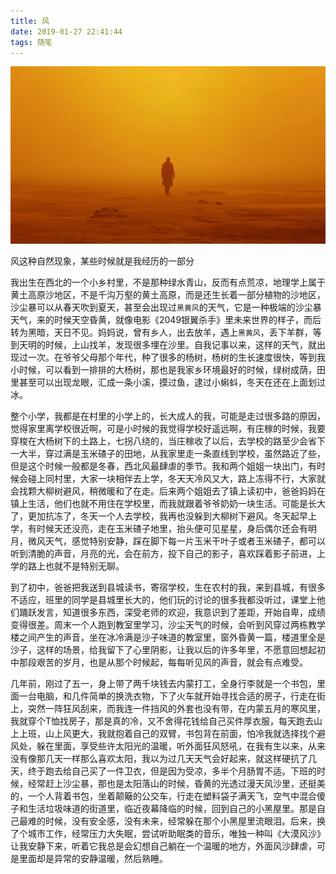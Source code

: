 ```yaml
---
title: 风
date: 2019-01-27 22:41:44
tags: 随笔
---
```

![银翼杀手剧照](../img/2049.jpg)

风这种自然现象，某些时候就是我经历的一部分

我出生在西北的一个小乡村里，不是那种绿水青山，反而有点荒凉，地理学上属于黄土高原沙地区，不是千沟万壑的黄土高原，而是还生长着一部分植物的沙地区，沙尘暴可以从春天吹到夏天，甚至会出现过`黑黄风`的天气，它是一种极端的沙尘暴天气，来的时候天空昏黄，就像电影《2049银翼杀手》里未来世界的样子，而后转为黑暗，天日不见。妈妈说，曾有乡人，出去放羊，遇上`黑黄风`，丢下羊群，等到天明的时候，上山找羊，发现很多埋在沙里。自我记事以来，这样的天气，就出现过一次。在爷爷父母那个年代，种了很多的杨树，杨树的生长速度很快，等到我小时候，可以看到一排排的大杨树，那也是我家乡环境最好的时候，绿树成荫，田里甚至可以出现龙眼，汇成一条小溪，摸过鱼，逮过小蝌蚪，冬天在还在上面划过冰。

整个小学，我都是在村里的小学上的，长大成人的我，可能是走过很多路的原因，觉得家里离学校很近啊，可是小时候的我觉得学校好遥远啊，有庄稼的时候，我要穿梭在大杨树下的土路上，七拐八绕的，当庄稼收了以后，去学校的路至少会省下一大半，穿过满是玉米碴子的田地，从我家里走一条直线到学校，虽然路近了些，但是这个时候一般都是冬春，西北风最肆虐的季节。我和两个姐姐一块出门，有时候会碰上同村里，大家一块相伴去上学，冬天天冷风又大，路上冻得不行，大家就会找颗大柳树避风，稍微暖和了在走。后来两个姐姐去了镇上读初中，爸爸妈妈在镇上生活，他们也就不用住在学校里，而我就跟着爷爷奶奶一块生活。可能是长大了，更加抗冻了，冬天一个人去学校，我再也没躲到大柳树下避风。冬天起早上学，有时候天还没亮，走在玉米碴子地里，抬头便可见星星，身后偶尔还会有明月，微风天气，感觉特别安静，踩在脚下每一片玉米干叶子或者玉米碴子，都可以听到清脆的声音，月亮的光，会在前方，投下自己的影子，喜欢踩着影子前进，上学的路上也就不是特别无聊。

到了初中，爸爸把我送到县城读书，寄宿学校，生在农村的我，来到县城，有很多不适应，班里的同学是县城里长大的，他们玩的讨论的很多我都没听过，课堂上他们踊跃发言，知道很多东西，深受老师的欢迎，我意识到了差距，开始自卑，成绩变得很差。周末一个人跑到教室里学习，沙尘天气的时候，会听到风穿过两栋教学楼之间产生的声音，坐在冰冷满是沙子味道的教室里，窗外昏黄一篇，楼道里全是沙子，这样的场景，给我留下了心里阴影，让我以后的许多年里，不愿意回想起初中那段艰苦的岁月，也是从那个时候起，每每听见风的声音，就会有点难受。

几年前，刚过了五一，身上带了两千块钱去内蒙打工，全身行李就是一个书包，里面一台电脑，和几件简单的换洗衣物，下了火车就开始寻找合适的房子，行走在街上，突然一阵狂风刮来，而我连一件挡风的外套也没有带，在内蒙五月的寒风里，我就穿个T恤找房子，那是真的冷，又不舍得花钱给自己买件厚衣服，每天跑去山上上班，山上风更大，我就抱着自己的双臂，书包背在前面，怕冷我就选择找个避风处，躲在里面，享受些许太阳光的温暖，听外面狂风怒吼，在我有生以来，从来没有像那几天一样那么喜欢太阳，我以为过几天天气会好起来，就这样硬抗了几天，终于跑去给自己买了一件卫衣，但是因为受凉，多半个月肠胃不适。下班的时候，经常赶上沙尘暴，那也是太阳落山的时候，昏黄的光透过漫天风沙里，还挺美的，一个人背着书包，坐着颠簸的公交车，行走在塑料袋子满天飞，空气中混合傻子和生活垃圾味道的街道里，临近夜幕降临的时候，回到自己的小黑屋里。那是自己最难的时候，没有安全感，没有未来，经常躲在那个小黑屋里流眼泪。后来，换了个城市工作，经常压力大失眠，尝试听助眠类的音乐，唯独一种叫《大漠风沙》让我安静下来，听着它我总是会幻想自己躺在一个温暖的地方，外面风沙肆虐，可是里面却是异常的安静温暖，然后熟睡。

